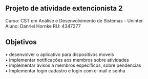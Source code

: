 ## Projeto de atividade extencionista 2
Curso: CST em Análise e Desenvolvimento de Sistemas - Uninter  <br/>
Aluno: Danrlei Hornke RU: 4347277

## Objetivos
•	desenvolver o aplicativo para dispositivos moveis <br/>
•	implementar notificações aos membros sobre atividades <br/>
•	implementar avisos a membros específicos, sobre pendencias <br/>
•	Implementar login cadastro e login com e-mail e senha <br/>
